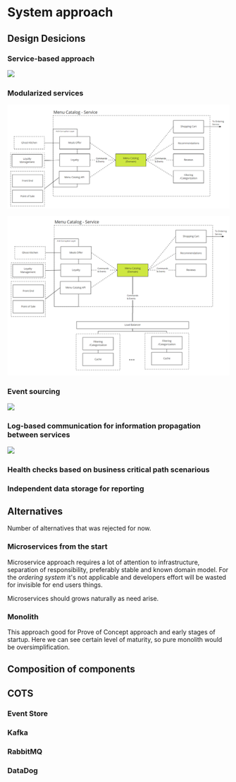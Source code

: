# System approach 

## Design Desicions 

### Service-based approach 

![](https://github.com/ldynia/archcolider/blob/master/img/FF_Overview_v1.PNG)

### Modularized services 

![](../img/FF_Modularization.PNG)

![](../img/FF_ModularizationExtraction.PNG)

### Event sourcing 

![](https://github.com/ldynia/archcolider/blob/master/img/FF_OrdersAndScheduler.PNG)

### Log-based communication for information propagation between services 

![](https://github.com/ldynia/archcolider/blob/master/img/FF_LogBasedStream.PNG)

### Health checks based on business critical path scenarious 

### Independent data storage for reporting 

## Alternatives 

Number of alternatives that was rejected for now. 

### Microservices from the start 

Microservice approach requires a lot of attention to infrastructure, separation of responsibility, preferably stable and known domain model. For the _ordering system_ it's not applicable and developers effort will be wasted for invisible for end users things. 

Microservices should grows naturally as need arise.

### Monolith 

This approach good for Prove of Concept approach and early stages of startup. Here we can see certain level of maturity, so pure monolith would be oversimplification.

## Composition of components 



## COTS 

### Event Store 

### Kafka 

### RabbitMQ 

### DataDog 







